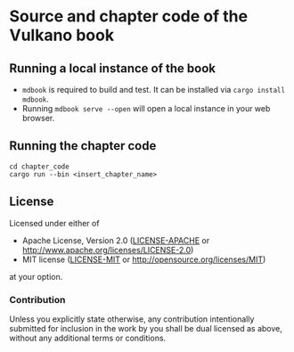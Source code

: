 # Source and chapter code of the Vulkano book

## Running a local instance of the book

- `mdbook` is required to build and test. It can be installed via  `cargo install mdbook`.
- Running `mdbook serve --open` will open a local instance in your web browser.

## Running the chapter code

```
cd chapter_code
cargo run --bin <insert_chapter_name>
```

## License

Licensed under either of

- Apache License, Version 2.0 ([LICENSE-APACHE](LICENSE-APACHE) or
  http://www.apache.org/licenses/LICENSE-2.0)
- MIT license ([LICENSE-MIT](LICENSE-MIT) or http://opensource.org/licenses/MIT)

at your option.

### Contribution

Unless you explicitly state otherwise, any contribution intentionally submitted
for inclusion in the work by you shall be dual licensed as above, without any
additional terms or conditions.
